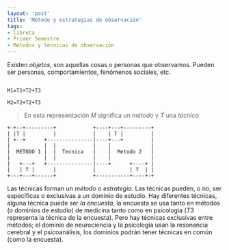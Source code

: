 ```yaml
---
layout: 'post'
title: 'Método y estrategias de observación'
tags:
- libreta
- Primer Semestre
- Metodos y técnicas de observación
---
```


Existen *objetos*, son aquellas cosas o personas que observamos. Pueden ser personas, comportamientos, fenómenos sociales, etc.

````

M1=T1+T2+T3

M2=T2+T2+T3

````

> En esta representación *M* significa un *método* y *T* una *técnica*




````
+-+--+---------+            +----+---+---------+
| |T |         |            |    | T |         |
| +--+      +---------------|----+---+         |
|           |  |            |    |             |
|  METODO 1 |  |  Tecnica   |    |  Metodo 2   |
|           |  |            |    |             |
|   +---+   +---------------|----+      +----+ |
|   | T |      |            |           | T  | |
+---+---+------+            +-----------+----+-+
````



Las técnicas forman un *método* o *estrategia*. Las técnicas pueden, o no, ser específicas o exclusivas a un dominio de estudio. Hay diferentes técnicas, alguna técnica puede ser *la encuesta*, la encuesta se usa tanto en métodos (o dominios de estudio) de medicina tanto como en psicología (*T3* representa la técnica de la encuesta). Pero hay técnicas exclusivas entre métodos; el dominio de neurociencia y la psicología usan la resonancia cerebral y el psicoanálisis, los dominios podrán tener técnicas en común (como la encuesta).

 
